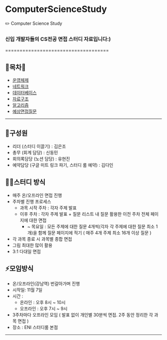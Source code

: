 # ComputerScienceStudy

✏️ Computer Science Study

### 신입 개발자들의 CS전공 면접 스터디 자료입니다:)
====================================
## 🌟목차🌟
- [운영체제](https://github.com/corrvax/ComputerScienceStudy/blob/main/os/%EC%9A%B4%EC%98%81%EC%B2%B4%EC%A0%9C.md)
- [네트워크](https://github.com/corrvax/ComputerScienceStudy/blob/main/network/%EB%84%A4%ED%8A%B8%EC%9B%8C%ED%81%AC.md)
- [데이터베이스](https://github.com/corrvax/ComputerScienceStudy/blob/main/DB/DB%EB%AA%A9%EC%B0%A8.md)
- [자료구조](https://github.com/corrvax/ComputerScienceStudy/blob/main/computerStructure/%EC%9E%90%EB%A3%8C%EA%B5%AC%EC%A1%B0.md)
- [알고리즘](https://github.com/corrvax/ComputerScienceStudy/blob/main/algorithm/%EC%95%8C%EA%B3%A0%EB%A6%AC%EC%A6%98.md)
- [예상면접질문](https://github.com/corrvax/ComputerScienceStudy/blob/main/question/%EC%98%88%EC%83%81%EB%A9%B4%EC%A0%91%EC%A7%88%EB%AC%B8.md)
---
## 👤구성원

- 리더 (스터디 이끌기) : 김은조
- 총무 (회계 담당) : 신동민
- 회의록담당 (노션 담당) : 유현진
- 예약담당 (구글 미트 링크 파기, 스터디 룸 예약) : 김다인 

## 🙋‍♂️스터디 방식

- 매주 온/오프라인 면접 진행
- 주차별 진행 프로세스
    - 과목 시작 주차 : 각자 주제 발표
    - 이후 주차 : 각자 주제 발표 + 질문 리스트 내 질문 활용한 이전 주차 전체 페이지에 대한 면접
        - ~ 목요일 : 모든 주제에 대한 질문 4개씩(각자 각 주제에 대한 질문 최소 1개)을 함께 질문 페이지에 적기 ( 매주 4개 주제 최소 16개 이상 질문 )
- 각 과목 종료 시 과목별 종합 면접
- 그림 최대한 많이 활용
- 3:1 다대일 면접

## ⚡️모임방식

- 온/오프라인(강남역) 번갈아가며 진행
- 시작일: 11월 7일
- 시간 :
    - 온라인 : 오후 8시 ~ 10시
    - 오프라인 : 오후 7시 ~ 9시
- 3주차마다 오프라인 모임 ( 발표 없이 개인별 30분씩 면접. 2주 동안 정리한 각 과목 면접 )
- 장소 : ENI 스터디룸 본점


---

